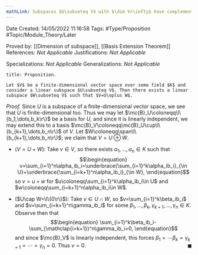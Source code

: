 ```yaml
---
mathLink: Subspaces $U\subseteq V$ with $\dim V<\infty$ have complements
---
```


<div class="topSpace"></div>

Date Created: 14/05/2022 11:16:58
Tags: #Type/Proposition #Topic/Module_Theory/Later

Proved by: [[Dimension of subspace]], [[Basis Extension Theorem]]
References: <i>Not Applicable</i>
Justifications: <i>Not Applicable</i>

Specializations: <i>Not Applicable</i>
Generalizations: <i>Not Applicable</i>

``` ad-Proposition
title: Proposition.

Let $V$ be a finite-dimensional vector space over some field $K$ and consider a linear subspace $U\subseteq V$. Then there exists a linear subspace $W\subseteq V$ such that $V=U\oplus W$.

```

<i>Proof.</i> Since $U$ is a subspace of a finite-dimensional vector space, we see that $U$ is finite-dimensional too. Thus we may let $\mc{B}_U\coloneqq\l\{b_1,\dots,b_k\r\}$ be a basis for $U$, and since it is linearly independent, we may extend this to a basis $\mc{B}_V\coloneqq\mc{B}_U\cup\l\{b_{k+1},\dots,b_n\r\}$ of $V$. Let $W\coloneqq\span\l\{b_{k+1},\dots,b_n\r\}$; we claim that $V=U\oplus W$.
* ($V=U+W$): Take $v\in V$, so there exists $\alpha_1,\dots,\alpha_n\in K$ such that
$$\begin{equation}
    v=\sum_{i=1}^n\alpha_ib_i=\underbrace{\sum_{i=1}^k\alpha_ib_i}_{\in U}+\underbrace{\sum_{i=k+1}^n\alpha_ib_i}_{\in W},
\end{equation}$$
so $v=u+w$ for $u\coloneqq\sum_{i=1}^k\alpha_ib_i\in U$ and $w\coloneqq\sum_{i=k+1}^n\alpha_ib_i\in W$.

* ($U\cap W=\l\{0\r\}$): Take $v\in U\cap W$, so $v=\sum_{i=1}^k\beta_ib_i$ and $v=\sum_{i=k+1}^n\gamma_ib_i$ for some $\beta_1,\dots,\beta_k,\gamma_{k+1},\dots,\gamma_n\in K$. Observe then that
$$\begin{equation}
    \sum_{i=1}^k\beta_ib_i-\sum_{\mathclap{i=k+1}}^n\gamma_ib_i=0,
\end{equation}$$
and since $\mc{B}_V$ is linearly independent, this forces $\beta_1=\cdots\beta_k=\gamma_{k+1}=\cdots=\gamma_n=0$. Thus $v=0$.<span style="float:right;">$\blacksquare$</span>
